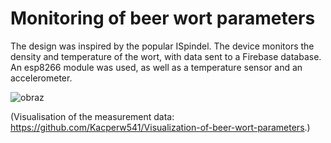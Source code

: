 # Monitoring of beer wort parameters

The design was inspired by the popular ISpindel. The device monitors the density and temperature of the wort, with data sent to a Firebase database.
An esp8266 module was used, as well as a temperature sensor and an accelerometer. 

![obraz](https://user-images.githubusercontent.com/118767445/228611166-5510dd49-67ca-40f4-b9ed-8d25659e678e.png)


(Visualisation of the measurement data: https://github.com/Kacperw541/Visualization-of-beer-wort-parameters.)
